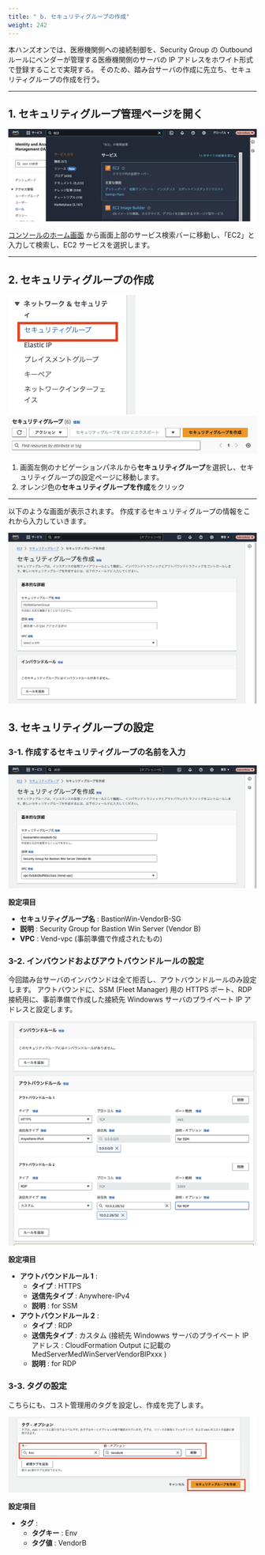 ```yaml
---
title: " b. セキュリティグループの作成"
weight: 242
---
```


本ハンズオンでは、医療機関側への接続制御を、Security Group の Outbound ルールにベンダーが管理する医療機関側のサーバの IP アドレスをホワイト形式で登録することで実現する。
そのため、踏み台サーバの作成に先立ち、セキュリティグループの作成を行う。

---

## 1. セキュリティグループ管理ページを開く
![ec2-search](/static/02_RemoteSettingHand/02_04_EC2/ec2_search.png)

[コンソールのホーム画面](https://console.aws.amazon.com/console) から画面上部のサービス検索バーに移動し、「EC2」と入力して検索し、EC2 サービスを選択します。

---

##  2. セキュリティグループの作成
![sg-tab](/static/02_RemoteSettingHand/02_04_EC2/sg_tab.png)
![sg-create](/static/02_RemoteSettingHand/02_04_EC2/sg_create.png)

1. 画面左側のナビゲーションパネルから**セキュリティグループ**を選択し、セキュリティグループの設定ページに移動します。
2. オレンジ色の**セキュリティグループを作成**をクリック
---
以下のような画面が表示されます。 作成するセキュリティグループの情報をこれから入力していきます。

![sg-console](/static/02_RemoteSettingHand/02_04_EC2/sg_console.png)

## 3. セキュリティグループの設定

### 3-1. 作成するセキュリティグループの名前を入力

![sg-name](/static/02_RemoteSettingHand/02_04_EC2/sg_name.png)

**設定項目**
- **セキュリティグループ名** : BastionWin-VendorB-SG
- **説明** : Security Group for Bastion Win Server (Vendor B)
- **VPC** : Vend-vpc (事前準備で作成されたもの)

### 3-2. インバウンドおよびアウトバウンドルールの設定
今回踏み台サーバのインバウンドは全て拒否し、アウトバウンドルールのみ設定します。
アウトバウンドに、SSM (Fleet Manager) 用の HTTPS ポート、RDP 接続用に、事前準備で作成した接続先 Windowws サーバのプライベート IP アドレスと設定します。

![sg-rule](/static/02_RemoteSettingHand/02_04_EC2/sg_rule.png)

**設定項目**
- **アウトバウンドルール 1** : 
  - **タイプ** : HTTPS
  - **送信先タイプ** : Anywhere-IPv4
  - **説明** : for SSM
- **アウトバウンドルール 2** : 
  - **タイプ** : RDP
  - **送信先タイプ** : カスタム (接続先 Windowws サーバのプライベート IP アドレス : CloudFormation Output に記載の MedServerMedWinServerVendorBIPxxx )
  - **説明** : for RDP

### 3-3. タグの設定
こちらにも、コスト管理用のタグを設定し、作成を完了します。

![sg-tag](/static/02_RemoteSettingHand/02_04_EC2/sg_tag.png)

**設定項目**
- **タグ** :
  - **タグキー** : Env
  - **タグ値** : VendorB
